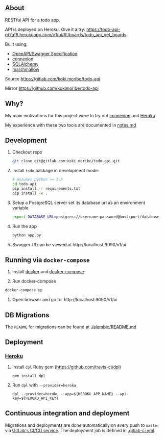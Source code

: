##  About
RESTful API for a todo app.

API is deployed on Heroku. Give it a try:
https://todo-api-rd7qf9.herokuapp.com/v1/ui/#!/boards/todo_api_get_boards

Built using:
- [OpenAPI/Swagger Specification](https://github.com/OAI/OpenAPI-Specification)
- [connexion](https://github.com/zalando/connexion)
- [SQLAlchemy](https://github.com/zzzeek/sqlalchemy)
- [marshmallow](https://github.com/marshmallow-code/marshmallow)

Source
https://gitlab.com/koki.moribe/todo-api

Mirror
https://github.com/kokimoribe/todo-api

## Why?
My main motivations for this project were to try out [connexion](https://github.com/zalando/connexion) and [Heroku](https://www.heroku.com/
)

My experience with these two tools are documented in [notes.md](./notes.md)

## Development
1. Checkout repo
    ```bash
    git clone git@gitlab.com:koki.moribe/todo-api.git
    ```

1. Install `todo` package in development mode:
    ```bash
    # Assumes python >= 3.5
    cd todo-api
    pip install -r requirements.txt
    pip install -e .
    ```

1. Setup a PostgreSQL server set its database url as an environment variable
    ```bash
    export DATABASE_URL=postgres://username:password@host:port/database
    ```

1. Run the app
    ```bash
    python app.py
    ```

1. Swagger UI can be viewed at http://localhost:9090/v1/ui

## Running via `docker-compose`
1. Install [docker](https://docs.docker.com/engine/installation/) and [docker-compose](https://docs.docker.com/engine/installation/)

1. Run docker-compose
```bash
docker-compose up
```

1. Open browser and go to: http://localhost:9090/v1/ui


## DB Migrations
The `README` for migrations can be found at [./alembic/README.md](./alembic/README.md)

## Deployment

### [Heroku](https://www.heroku.com/)

1. Install `dpl` Ruby gem (https://github.com/travis-ci/dpl)
    ```
    gem install dpl
    ```
1. Run `dpl` with `--provider=heroku`
    ```
    dpl --provider=heroku --app=${HEROKU_APP_NAME} --api-key=${HEROKU_API_KEY}
    ```


## Continuous integration and deployment
Migrations and deployments are done automatically on every push to `master` via [GitLab's CI/CD service](https://about.gitlab.com/features/gitlab-ci-cd/). The deployment job is defined in [.gitlab-ci.yml](./.gitlab-ci.yml).

